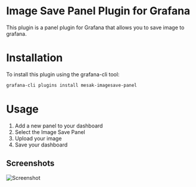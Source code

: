 # Image Save Panel Plugin for Grafana

This plugin is a panel plugin for Grafana that allows you to save image to grafana.

# Installation

To install this plugin using the grafana-cli tool:

```bash
grafana-cli plugins install mesak-imagesave-panel
```

# Usage

1. Add a new panel to your dashboard
2. Select the Image Save Panel
3. Upload your image
4. Save your dashboard

## Screenshots

![Screenshot](https://raw.githubusercontent.com/mesak/grafana-imagesave-panel/main/src/img/screenshot.jpg)
